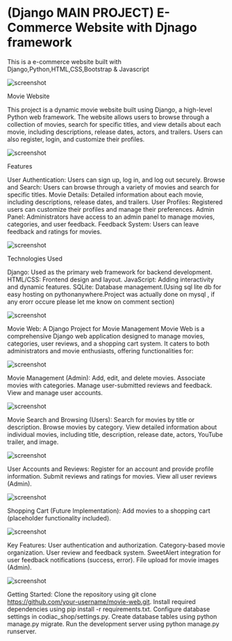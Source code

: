 # (Django MAIN PROJECT) E-Commerce Website with Djnago framework
This is a e-commerce website built with Django,Python,HTML,CSS,Bootstrap & Javascript 

![screenshot](screenshot/home.png)

Movie Website

This project is a dynamic movie website built using Django, a high-level Python web framework.
The website allows users to browse through a collection of movies, search for specific titles, 
and view details about each movie, including descriptions, release dates, actors, and trailers.
Users can also register, login, and customize their profiles.

![screenshot](screenshot/login.png)

Features

User Authentication: Users can sign up, log in, and log out securely.
Browse and Search: Users can browse through a variety of movies and search for specific titles.
Movie Details: Detailed information about each movie, including descriptions, release dates, and trailers.
User Profiles: Registered users can customize their profiles and manage their preferences.
Admin Panel: Administrators have access to an admin panel to manage movies, categories, and user feedback.
Feedback System: Users can leave feedback and ratings for movies.

![screenshot](screenshot/loginmsg.png)

Technologies Used

Django: Used as the primary web framework for backend development.
HTML/CSS: Frontend design and layout.
JavaScript: Adding interactivity and dynamic features.
SQLite: Database management.(Using sql lite db for easy hosting on pythonanywhere.Project was actually done on mysql ,
if any erorr occure please let me know on comment section)

![screenshot](screenshot/hcard.png)

Movie Web: A Django Project for Movie Management
Movie Web is a comprehensive Django web application designed to manage movies, categories, user reviews, and a shopping cart system. It caters to both administrators and movie enthusiasts, offering functionalities for:

![screenshot](screenshot/moviedetails.png)

Movie Management (Admin):
Add, edit, and delete movies.
Associate movies with categories.
Manage user-submitted reviews and feedback.
View and manage user accounts.

![screenshot](screenshot/report.png)

Movie Search and Browsing (Users):
Search for movies by title or description.
Browse movies by category.
View detailed information about individual movies, including title, description, release date, actors, YouTube trailer, and image.

![screenshot](screenshot/review.png)

User Accounts and Reviews:
Register for an account and provide profile information.
Submit reviews and ratings for movies.
View all user reviews (Admin).

![screenshot](screenshot/addmovie.png)

Shopping Cart (Future Implementation):
Add movies to a shopping cart (placeholder functionality included).

![screenshot](screenshot/cart.png)

Key Features:
User authentication and authorization.
Category-based movie organization.
User review and feedback system.
SweetAlert integration for user feedback notifications (success, error).
File upload for movie images (Admin).

![screenshot](screenshot/soretcat.png)

Getting Started:
Clone the repository using git clone https://github.com/your-username/movie-web.git.
Install required dependencies using pip install -r requirements.txt.
Configure database settings in codiac_shop/settings.py.
Create database tables using python manage.py migrate.
Run the development server using python manage.py runserver.
